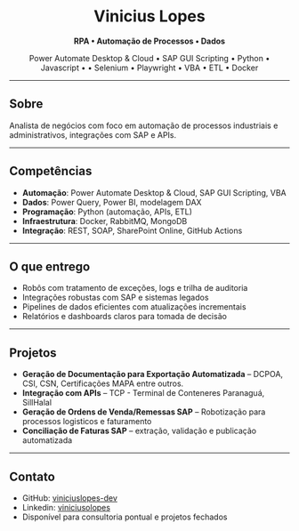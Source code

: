 <h1 align="center">Vinicius Lopes</h1>
<p align="center"><strong>RPA • Automação de Processos • Dados</strong></p>
<p align="center">Power Automate Desktop & Cloud • SAP GUI Scripting • Python • Javascript • • Selenium • Playwright • VBA • ETL • Docker</p>

---

## Sobre
Analista de negócios com foco em automação de processos industriais e administrativos, integrações com SAP e APIs.

---

## Competências
- **Automação**: Power Automate Desktop & Cloud, SAP GUI Scripting, VBA  
- **Dados**: Power Query, Power BI, modelagem DAX  
- **Programação**: Python (automação, APIs, ETL)  
- **Infraestrutura**: Docker, RabbitMQ, MongoDB  
- **Integração**: REST, SOAP, SharePoint Online, GitHub Actions  

---

## O que entrego
- Robôs com tratamento de exceções, logs e trilha de auditoria  
- Integrações robustas com SAP e sistemas legados  
- Pipelines de dados eficientes com atualizações incrementais  
- Relatórios e dashboards claros para tomada de decisão  

---

## Projetos
- **Geração de Documentação para Exportação Automatizada** – DCPOA, CSI, CSN, Certificações MAPA entre outros.
- **Integração com APIs** – TCP - Terminal de Conteneres Paranaguá, SillHalal
- **Geração de Ordens de Venda/Remessas SAP** – Robotização para processos logisticos e faturamento
- **Conciliação de Faturas SAP** – extração, validação e publicação automatizada  

---

## Contato
- GitHub: [viniciuslopes-dev](https://github.com/viniciuslopes-dev)
- Linkedin: [viniciusolopes](https://www.linkedin.com/in/viniciusolopes/)  
- Disponível para consultoria pontual e projetos fechados
